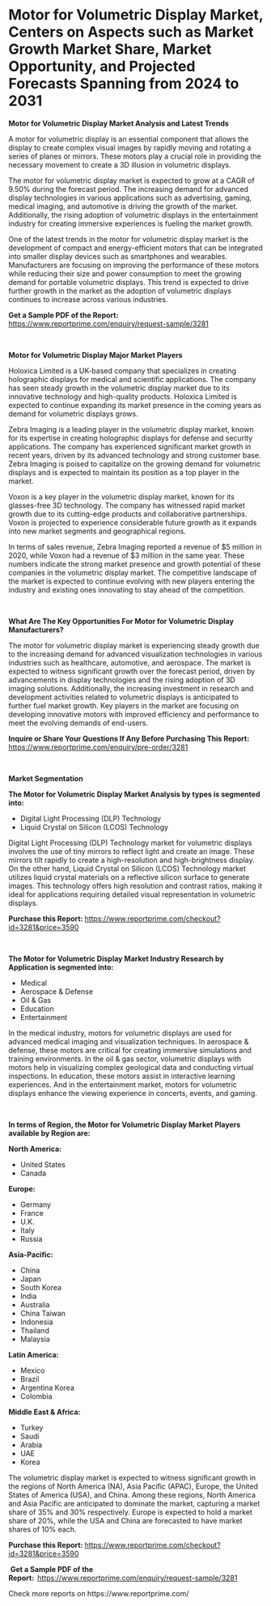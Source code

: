<p><h1>Motor for Volumetric Display Market, Centers on Aspects such as Market Growth Market Share, Market Opportunity, and Projected Forecasts Spanning from 2024 to 2031</h1></p><p><strong>Motor for Volumetric Display Market Analysis and Latest Trends</strong></p>
<p><p>A motor for volumetric display is an essential component that allows the display to create complex visual images by rapidly moving and rotating a series of planes or mirrors. These motors play a crucial role in providing the necessary movement to create a 3D illusion in volumetric displays. </p><p>The motor for volumetric display market is expected to grow at a CAGR of 9.50% during the forecast period. The increasing demand for advanced display technologies in various applications such as advertising, gaming, medical imaging, and automotive is driving the growth of the market. Additionally, the rising adoption of volumetric displays in the entertainment industry for creating immersive experiences is fueling the market growth.</p><p>One of the latest trends in the motor for volumetric display market is the development of compact and energy-efficient motors that can be integrated into smaller display devices such as smartphones and wearables. Manufacturers are focusing on improving the performance of these motors while reducing their size and power consumption to meet the growing demand for portable volumetric displays. This trend is expected to drive further growth in the market as the adoption of volumetric displays continues to increase across various industries.</p></p>
<p><strong>Get a Sample PDF of the Report:&nbsp;</strong> <a href="https://www.reportprime.com/enquiry/request-sample/3281">https://www.reportprime.com/enquiry/request-sample/3281</a></p>
<p>&nbsp;</p>
<p><strong>Motor for Volumetric Display Major Market Players</strong></p>
<p><p>Holoxica Limited is a UK-based company that specializes in creating holographic displays for medical and scientific applications. The company has seen steady growth in the volumetric display market due to its innovative technology and high-quality products. Holoxica Limited is expected to continue expanding its market presence in the coming years as demand for volumetric displays grows.</p><p>Zebra Imaging is a leading player in the volumetric display market, known for its expertise in creating holographic displays for defense and security applications. The company has experienced significant market growth in recent years, driven by its advanced technology and strong customer base. Zebra Imaging is poised to capitalize on the growing demand for volumetric displays and is expected to maintain its position as a top player in the market.</p><p>Voxon is a key player in the volumetric display market, known for its glasses-free 3D technology. The company has witnessed rapid market growth due to its cutting-edge products and collaborative partnerships. Voxon is projected to experience considerable future growth as it expands into new market segments and geographical regions.</p><p>In terms of sales revenue, Zebra Imaging reported a revenue of $5 million in 2020, while Voxon had a revenue of $3 million in the same year. These numbers indicate the strong market presence and growth potential of these companies in the volumetric display market. The competitive landscape of the market is expected to continue evolving with new players entering the industry and existing ones innovating to stay ahead of the competition.</p></p>
<p>&nbsp;</p>
<p><strong>What Are The Key Opportunities For Motor for Volumetric Display Manufacturers?</strong></p>
<p><p>The motor for volumetric display market is experiencing steady growth due to the increasing demand for advanced visualization technologies in various industries such as healthcare, automotive, and aerospace. The market is expected to witness significant growth over the forecast period, driven by advancements in display technologies and the rising adoption of 3D imaging solutions. Additionally, the increasing investment in research and development activities related to volumetric displays is anticipated to further fuel market growth. Key players in the market are focusing on developing innovative motors with improved efficiency and performance to meet the evolving demands of end-users.</p></p>
<p><strong>Inquire or Share Your Questions If Any Before Purchasing This Report:</strong> <a href="https://www.reportprime.com/enquiry/pre-order/3281">https://www.reportprime.com/enquiry/pre-order/3281</a></p>
<p>&nbsp;</p>
<p><strong>Market Segmentation</strong></p>
<p><strong>The Motor for Volumetric Display Market Analysis by types is segmented into:</strong></p>
<p><ul><li>Digital Light Processing (DLP) Technology</li><li>Liquid Crystal on Silicon (LCOS) Technology</li></ul></p>
<p><p>Digital Light Processing (DLP) Technology market for volumetric displays involves the use of tiny mirrors to reflect light and create an image. These mirrors tilt rapidly to create a high-resolution and high-brightness display. On the other hand, Liquid Crystal on Silicon (LCOS) Technology market utilizes liquid crystal materials on a reflective silicon surface to generate images. This technology offers high resolution and contrast ratios, making it ideal for applications requiring detailed visual representation in volumetric displays.</p></p>
<p><strong>Purchase this Report:&nbsp;</strong><a href="https://www.reportprime.com/checkout?id=3281&price=3590">https://www.reportprime.com/checkout?id=3281&price=3590</a></p>
<p>&nbsp;</p>
<p><strong>The Motor for Volumetric Display Market Industry Research by Application is segmented into:</strong></p>
<p><ul><li>Medical</li><li>Aerospace & Defense</li><li>Oil & Gas</li><li>Education</li><li>Entertainment</li></ul></p>
<p><p>In the medical industry, motors for volumetric displays are used for advanced medical imaging and visualization techniques. In aerospace & defense, these motors are critical for creating immersive simulations and training environments. In the oil & gas sector, volumetric displays with motors help in visualizing complex geological data and conducting virtual inspections. In education, these motors assist in interactive learning experiences. And in the entertainment market, motors for volumetric displays enhance the viewing experience in concerts, events, and gaming.</p></p>
<p>&nbsp;</p>
<p><strong>In terms of Region, the Motor for Volumetric Display Market Players available by Region are:</strong></p>
<p>
    <p> <strong> North America: </strong>
        <ul>
            <li>United States</li>
            <li>Canada</li>
        </ul>
        </p> 
    <p> <strong> Europe: </strong>
        <ul>
            <li>Germany</li>
            <li>France</li>
            <li>U.K.</li>
            <li>Italy</li>
            <li>Russia</li>
        </ul>
        </p> 
    <p> <strong> Asia-Pacific: </strong>
        <ul>
            <li>China</li>
            <li>Japan</li>
            <li>South Korea</li>
            <li>India</li>
            <li>Australia</li>
            <li>China Taiwan</li>
            <li>Indonesia</li>
            <li>Thailand</li>
            <li>Malaysia</li>
        </ul>
        </p> 
    <p> <strong> Latin America: </strong>
        <ul>
            <li>Mexico</li>
            <li>Brazil</li>
            <li>Argentina Korea</li>
            <li>Colombia</li>
        </ul>
        </p> 
    <p> <strong> Middle East & Africa: </strong>
        <ul>
            <li>Turkey</li>
            <li>Saudi</li>
            <li>Arabia</li>
            <li>UAE</li>
            <li>Korea</li>
        </ul>
    </p>
    </p>
<p><p>The volumetric display market is expected to witness significant growth in the regions of North America (NA), Asia Pacific (APAC), Europe, the United States of America (USA), and China. Among these regions, North America and Asia Pacific are anticipated to dominate the market, capturing a market share of 35% and 30% respectively. Europe is expected to hold a market share of 20%, while the USA and China are forecasted to have market shares of 10% each.</p></p>
<p><strong>Purchase this Report: </strong><a href="https://www.reportprime.com/checkout?id=3281&price=3590">https://www.reportprime.com/checkout?id=3281&price=3590</a></p>
<p>&nbsp;<strong>Get a Sample PDF of the Report:&nbsp;&nbsp;</strong><a href="https://www.reportprime.com/enquiry/request-sample/3281">https://www.reportprime.com/enquiry/request-sample/3281</a></p>
<p><strong></strong></p>
<p>Check more reports on https://www.reportprime.com/</p>